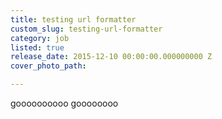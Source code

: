 ```yaml
---
title: testing url formatter
custom_slug: testing-url-formatter
category: job
listed: true
release_date: 2015-12-10 00:00:00.000000000 Z
cover_photo_path: 

---
```

goooooooooo goooooooo